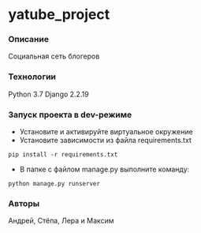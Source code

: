 # yatube_project
### Описание
Социальная сеть блогеров
### Технологии
Python 3.7
Django 2.2.19
### Запуск проекта в dev-режиме
- Установите и активируйте виртуальное окружение
- Установите зависимости из файла requirements.txt
```
pip install -r requirements.txt
``` 
- В папке с файлом manage.py выполните команду:
```
python manage.py runserver
```
### Авторы
Андрей, Стёпа, Лера и Максим 